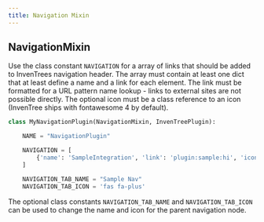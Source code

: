 ```yaml
---
title: Navigation Mixin
---
```


## NavigationMixin

Use the class constant `NAVIGATION` for a array of links that should be added to InvenTrees navigation header.
The array must contain at least one dict that at least define a name and a link for each element. The link must be formatted for a URL pattern name lookup - links to external sites are not possible directly. The optional icon must be a class reference to an icon (InvenTree ships with fontawesome 4 by default).

``` python
class MyNavigationPlugin(NavigationMixin, InvenTreePlugin):

    NAME = "NavigationPlugin"

    NAVIGATION = [
        {'name': 'SampleIntegration', 'link': 'plugin:sample:hi', 'icon': 'fas fa-box'},
    ]

    NAVIGATION_TAB_NAME = "Sample Nav"
    NAVIGATION_TAB_ICON = 'fas fa-plus'
```

The optional class constants `NAVIGATION_TAB_NAME` and `NAVIGATION_TAB_ICON` can be used to change the name and icon for the parent navigation node.
